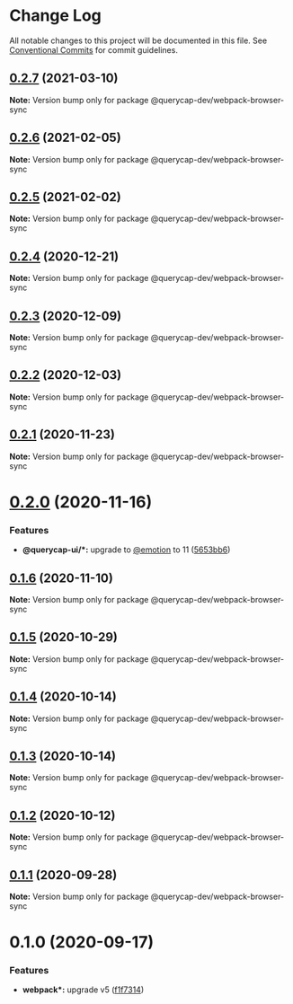 # Change Log

All notable changes to this project will be documented in this file.
See [Conventional Commits](https://conventionalcommits.org) for commit guidelines.

## [0.2.7](https://github.com/querycap/webappkit/compare/@querycap-dev/webpack-browser-sync@0.2.6...@querycap-dev/webpack-browser-sync@0.2.7) (2021-03-10)

**Note:** Version bump only for package @querycap-dev/webpack-browser-sync

## [0.2.6](https://github.com/querycap/webappkit/compare/@querycap-dev/webpack-browser-sync@0.2.5...@querycap-dev/webpack-browser-sync@0.2.6) (2021-02-05)

**Note:** Version bump only for package @querycap-dev/webpack-browser-sync

## [0.2.5](https://github.com/querycap/webappkit/compare/@querycap-dev/webpack-browser-sync@0.2.4...@querycap-dev/webpack-browser-sync@0.2.5) (2021-02-02)

**Note:** Version bump only for package @querycap-dev/webpack-browser-sync

## [0.2.4](https://github.com/querycap/webappkit/compare/@querycap-dev/webpack-browser-sync@0.2.3...@querycap-dev/webpack-browser-sync@0.2.4) (2020-12-21)

**Note:** Version bump only for package @querycap-dev/webpack-browser-sync

## [0.2.3](https://github.com/querycap/webappkit/compare/@querycap-dev/webpack-browser-sync@0.2.2...@querycap-dev/webpack-browser-sync@0.2.3) (2020-12-09)

**Note:** Version bump only for package @querycap-dev/webpack-browser-sync

## [0.2.2](https://github.com/querycap/webappkit/compare/@querycap-dev/webpack-browser-sync@0.2.1...@querycap-dev/webpack-browser-sync@0.2.2) (2020-12-03)

**Note:** Version bump only for package @querycap-dev/webpack-browser-sync

## [0.2.1](https://github.com/querycap/webappkit/compare/@querycap-dev/webpack-browser-sync@0.2.0...@querycap-dev/webpack-browser-sync@0.2.1) (2020-11-23)

**Note:** Version bump only for package @querycap-dev/webpack-browser-sync

# [0.2.0](https://github.com/querycap/webappkit/compare/@querycap-dev/webpack-browser-sync@0.1.6...@querycap-dev/webpack-browser-sync@0.2.0) (2020-11-16)

### Features

- **@querycap-ui/\*:** upgrade to [@emotion](https://github.com/emotion) to 11 ([5653bb6](https://github.com/querycap/webappkit/commit/5653bb63579fd592382fa4dd2ee709a838f6e944))

## [0.1.6](https://github.com/querycap/webappkit/compare/@querycap-dev/webpack-browser-sync@0.1.5...@querycap-dev/webpack-browser-sync@0.1.6) (2020-11-10)

**Note:** Version bump only for package @querycap-dev/webpack-browser-sync

## [0.1.5](https://github.com/querycap/webappkit/compare/@querycap-dev/webpack-browser-sync@0.1.4...@querycap-dev/webpack-browser-sync@0.1.5) (2020-10-29)

**Note:** Version bump only for package @querycap-dev/webpack-browser-sync

## [0.1.4](https://github.com/querycap/webappkit/compare/@querycap-dev/webpack-browser-sync@0.1.3...@querycap-dev/webpack-browser-sync@0.1.4) (2020-10-14)

**Note:** Version bump only for package @querycap-dev/webpack-browser-sync

## [0.1.3](https://github.com/querycap/webappkit/compare/@querycap-dev/webpack-browser-sync@0.1.2...@querycap-dev/webpack-browser-sync@0.1.3) (2020-10-14)

**Note:** Version bump only for package @querycap-dev/webpack-browser-sync

## [0.1.2](https://github.com/querycap/webappkit/compare/@querycap-dev/webpack-browser-sync@0.1.1...@querycap-dev/webpack-browser-sync@0.1.2) (2020-10-12)

**Note:** Version bump only for package @querycap-dev/webpack-browser-sync

## [0.1.1](https://github.com/querycap/webappkit/compare/@querycap-dev/webpack-browser-sync@0.1.0...@querycap-dev/webpack-browser-sync@0.1.1) (2020-09-28)

**Note:** Version bump only for package @querycap-dev/webpack-browser-sync

# 0.1.0 (2020-09-17)

### Features

- **webpack\*:** upgrade v5 ([f1f7314](https://github.com/querycap/webappkit/commit/f1f731455891400904d64eb44ebf3a94d8f414cb))
